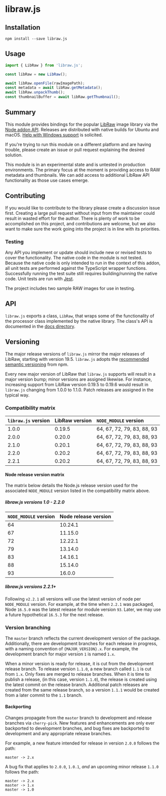 # libraw.js

## Installation

```
npm install --save libraw.js
```

## Usage

```typescript
import { LibRaw } from 'libraw.js';

const libRaw = new LibRaw();

await libRaw.openFile(rawImagePath);
const metadata = await libRaw.getMetadata();
await libRaw.unpackThumb();
const thumbnailBuffer = await libRaw.getThumbnail();
```

## Summary

This module provides bindings for the popular [LibRaw](https://www.libraw.org/) image library
via the [Node addon API](https://github.com/nodejs/node-addon-api). Releases are distributed with native builds for Ubuntu and macOS.
[Help with Windows support](https://github.com/justinkambic/libraw.js/issues/17) is solicited.

If you're trying to run this module on a different platform and are having trouble, please
create an issue or pull request explaining the desired solution.

This module is in an experimental state and is untested in production environments. The
primary focus at the moment is providing access to RAW metadata and thumbnails. We can add
access to additional LibRaw API functionality as those use cases emerge.

## Contributing

If you would like to contribute to the library please create a discussion issue first. Creating
a large pull request without input from the maintainer could result in wasted effort for the
author. There is plenty of work to be accomplished on this project, and contributions
are welcome, but we also want to make sure the work going into the project is in line with
its priorities.

### Testing

Any API you implement or update should include new or revised tests to cover the
functionality. The native code in the module is not tested. Because the native code is only
intended to run in the context of this addon, all unit tests are performed against the
TypeScript wrapper functions. Successfully running the test suite still requires
building/running the native code. Unit tests are run with [Jest](https://jestjs.io/).

The project includes two sample RAW images for use in testing.

## API

`libraw.js` exports a class, `LibRaw`, that wraps some of the functionality of the processor
class implemented by the native library. The class's API is documented in the [docs directory](docs/classes/libraw.md).

## Versioning

The major release versions of `libraw.js` mirror the major releases of LibRaw, starting with version 19.5.
`libraw.js` adopts the [recommended semantic versioning](https://docs.npmjs.com/about-semantic-versioning) from npm.

Every new major version of LibRaw that `libraw.js` supports will result in a major version bump; minor versions
are assigned likewise. For instance, increasing support from LibRaw version 0.19.5 to 0.19.6 would result in
`libraw.js` changing from 1.0.0 to 1.1.0. Patch releases are assigned in the typical way.

### Compatibility matrix

| `libraw.js` version | LibRaw version | `NODE_MODULE` version      |
| :------------------ | :------------- | :------------------------- |
| 1.0.0               | 0.19.5         | 64, 67, 72, 79, 83, 88, 93 |
| 2.0.0               | 0.20.0         | 64, 67, 72, 79, 83, 88, 93 |
| 2.1.0               | 0.20.1         | 64, 67, 72, 79, 83, 88, 93 |
| 2.2.0               | 0.20.2         | 64, 67, 72, 79, 83, 88, 93 |
| 2.2.1               | 0.20.2         | 64, 67, 72, 79, 83, 88, 93 |

#### Node release version matrix

The matrix below details the Node.js release version used for the associated `NODE_MODULE` version listed in the compatibility matrix above.

##### libraw.js versions 1.0 - 2.2.0

| `NODE_MODULE` version | Node release version |
| :-------------------- | :------------------- |
| 64                    | 10.24.1              |
| 67                    | 11.15.0              |
| 72                    | 12.22.1              |
| 79                    | 13.14.0              |
| 83                    | 14.16.1              |
| 88                    | 15.14.0              |
| 93                    | 16.0.0               |

##### libraw.js versions 2.2.1+

Following `v2.2.1` all versions will use the latest version of node per `NODE_MODULE` version.
For example, at the time when `2.2.1` was packaged, Node `16.5.0` was the latest release for
module version `93`. Later, we may use a future hypothetical `16.5.3` for the next release.

### Version branching

The `master` branch reflects the current development version of the package. Additionally, there are
development branches for each release in progress, with a naming convention of `{MAJOR_VERSION}.x`. For example,
the development branch for major version `1` is named `1.x`.

When a minor version is ready for release, it is cut from the development release branch. To release version
`1.1.0`, a new branch called `1.1` is cut from `1.x`. Only fixes are merged to release branches.
When it is time to publish a release, (in this case, version `1.1.0`), the release is created using the latest
commit on the release branch. Additional patch releases are created from the same release branch, so a
version `1.1.1` would be created from a later commit to the `1.1` branch.

#### Backporting

Changes propagate from the `master` branch to development and release branches via `cherry-pick`. New features
and enhancements are only ever backported to development branches, and bug fixes are backported to development
and any appropriate release branches.

For example, a new feature intended for release in version `2.0.0` follows the path:

```
master -> 2.x
```

A bug fix that applies to `2.0.0`, `1.0.1`, _and_ an upcoming minor release `1.1.0` follows the path:

```
master -> 2.x
master -> 1.x
master -> 1.0
```
